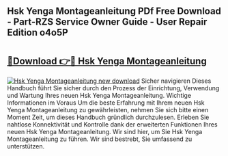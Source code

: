 ## Hsk Yenga Montageanleitung PDf Free Download - Part-RZS Service Owner Guide - User Repair Edition o4o5P

# <h2><a href="http://df6pc9.blite.top/?on=Hsk+Yenga+Montageanleitung">🔗Download 👉🔴 Hsk Yenga Montageanleitung</a></h2>

[![Hsk Yenga Montageanleitung new download](https://i.imgur.com/lujVjoI.png)](http://df6pc9.blite.top/?on=Hsk+Yenga+Montageanleitung)
Sicher navigieren Dieses Handbuch führt Sie sicher durch den Prozess der Einrichtung, Verwendung und Wartung Ihres neuen Hsk Yenga Montageanleitung. Wichtige Informationen im Voraus Um die beste Erfahrung mit Ihrem neuen Hsk Yenga Montageanleitung zu gewährleisten, nehmen Sie sich bitte einen Moment Zeit, um dieses Handbuch gründlich durchzulesen. Erleben Sie nahtlose Konnektivität und Kontrolle dank der erweiterten Funktionen Ihres neuen Hsk Yenga Montageanleitung. Wir sind hier, um Sie Hsk Yenga Montageanleitung zu führen. Wir sind bestrebt, Sie umfassend zu unterstützen.
